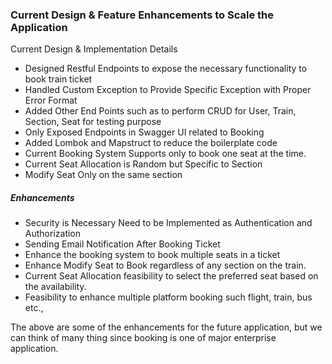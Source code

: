 ### Current Design & Feature Enhancements to Scale the Application
 
Current Design & Implementation Details

- Designed Restful Endpoints to expose the necessary functionality to book train ticket
- Handled Custom Exception to Provide Specific Exception with Proper Error Format
- Added Other End Points such as to perform CRUD for User, Train, Section, Seat for testing purpose 
- Only Exposed Endpoints in Swagger UI related to Booking 
- Added Lombok and Mapstruct to reduce the boilerplate code
- Current Booking System Supports only to book one seat at the time. 
- Current Seat Allocation is Random but Specific to Section 
- Modify Seat Only on the same section 

##### Enhancements
- Security is Necessary Need to be Implemented as Authentication and Authorization
- Sending Email Notification After Booking Ticket
- Enhance the booking system to book multiple seats in a ticket
- Enhance Modify Seat to Book regardless of any section on the train.
- Current Seat Allocation feasibility to select the preferred seat based on the availability.
- Feasibility to enhance multiple platform booking such flight, train, bus etc., 

The above are some of the enhancements for the future application, but we can think of many thing since booking is one of major enterprise application.


